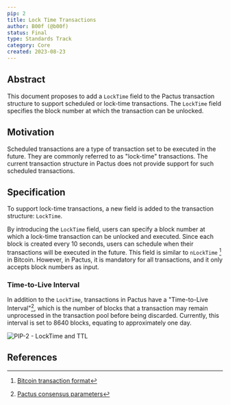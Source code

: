 ```yaml
---
pip: 2
title: Lock Time Transactions
author: B00f (@b00f)
status: Final
type: Standards Track
category: Core
created: 2023-08-23
---
```


## Abstract

This document proposes to add a `LockTime` field to the Pactus transaction structure to
support scheduled or lock-time transactions.
The `LockTime` field specifies the block number at which the transaction can be unlocked.

## Motivation

Scheduled transactions are a type of transaction set to be executed in the future.
They are commonly referred to as "lock-time" transactions.
The current transaction structure in Pactus does not provide support for such scheduled transactions.

## Specification

To support lock-time transactions, a new field is added to the transaction structure: `LockTime`.

By introducing the `LockTime` field, users can specify a block number at which a
lock-time transaction can be unlocked and executed.
Since each block is created every 10 seconds, users can schedule when their transactions will be executed in the future.
This field is similar to `nLockTime` [^1] in Bitcoin.
However, in Pactus, it is mandatory for all transactions, and it only accepts block numbers as input.

### Time-to-Live Interval

In addition to the `LockTime`, transactions in Pactus have a "Time-to-Live Interval"[^2],
which is the number of blocks that a transaction may remain unprocessed in the transaction pool before being discarded.
Currently, this interval is set to 8640 blocks, equating to approximately one day.

![PIP-2 - LockTime and TTL](../assets/pip-2/locktime-ttl.png)

## References

[^1]: [Bitcoin transaction format](https://en.bitcoin.it/wiki/Protocol_documentation#tx)
[^2]: [Pactus consensus parameters](https://docs.pactus.org/protocol/consensus/parameters/)
